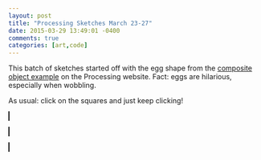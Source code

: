 ```yaml
---
layout: post
title: "Processing Sketches March 23-27"
date: 2015-03-29 13:49:01 -0400
comments: true
categories: [art,code]
---
```


<script type="text/javascript" src="{{ root_url }}/javascripts/processing.min.js"></script>
<script type="text/javascript" src="{{ root_url }}/javascripts/util.js"></script>
<script type="text/javascript" src="{{ root_url }}/javascripts/libs/jquery.min.js"></script>

This batch of sketches started off with the egg shape from the [composite object example](https://processing.org/examples/compositeobjects.html) on the Processing website.  Fact: eggs are hilarious, especially when wobbling.

As usual: click on the squares and just keep clicking!

<canvas id="" status="off" width="640" height="100" style="border:1px solid #000000;" data-processing-sources="/sketches/crazy_eggs.pde"> </canvas> 

<canvas id="" status="off" width="640" height="100" style="border:1px solid #000000;" data-processing-sources="/sketches/disco_eggs.pde"> </canvas> 

<canvas id="" status="off" width="640" height="100" style="border:1px solid #000000;" data-processing-sources="/sketches/wobble_blobs.pde"> </canvas> 

